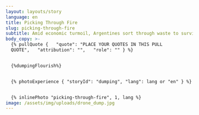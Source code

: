 ```yaml
---
layout: layouts/story
language: en
title: Picking Through Fire
slug: picking-through-fire
subtitle: Amid economic turmoil, Argentines sort through waste to survive.
body_copy: >-
  {% pullQuote {   "quote": "PLACE YOUR QUOTES IN THIS PULL
  QUOTE",   "attribution": "",   "role": "" } %}


  {%dumpingFlourish%}


  {% photoExperience { "storyId": "dumping", "lang": lang or "en" } %}


  {% inlinePhoto "picking-through-fire", 1, lang %}
image: /assets/img/uploads/drone_dump.jpg
---
```

